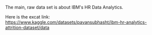The main, raw data set is about IBM's HR Data Analytics. 

Here is the excat link:
 https://www.kaggle.com/datasets/pavansubhasht/ibm-hr-analytics-attrition-dataset/data 

 
